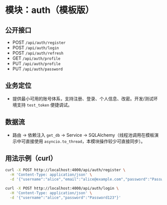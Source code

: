# 模块：auth（模板版）

## 公开接口
- POST `/api/auth/register`
- POST `/api/auth/login`
- POST `/api/auth/refresh`
- GET `/api/auth/profile`
- PUT `/api/auth/profile`
- PUT `/api/auth/password`

## 业务定位
- 提供最小可用的账号体系，支持注册、登录、个人信息、改密。开发/测试环境支持 `test_token` 便捷调试。

## 数据流
- 路由 -> 依赖注入 `get_db` -> Service -> SQLAlchemy（线程池调用在模板演示中可直接使用 `asyncio.to_thread`，本模块操作较少可直接同步）。

## 用法示例（curl）
```bash
curl -X POST http://localhost:4000/api/auth/register \
  -H 'Content-Type: application/json' \
  -d '{"username":"alice","email":"alice@example.com","password":"Password123"}'

curl -X POST http://localhost:4000/api/auth/login \
  -H 'Content-Type: application/json' \
  -d '{"username":"alice","password":"Password123"}'
```
